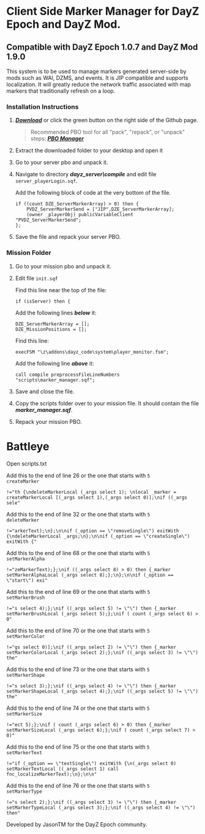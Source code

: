 # Client Side Marker Manager for DayZ Epoch and DayZ Mod.
 
## Compatible with DayZ Epoch 1.0.7 and DayZ Mod 1.9.0

This system is to be used to manage markers generated server-side by mods such as WAI, DZMS, and events.
It is JIP compatible and supports localization.
It will greatly reduce the network traffic associated with map markers that traditionally refresh on a loop.

### Installation Instructions

1. ***[Download](https://github.com/worldwidesorrow/Client-Side-Marker-Manager/archive/main.zip)*** or click the green button on the right side of the Github page.

	> Recommended PBO tool for all "pack", "repack", or "unpack" steps: ***[PBO Manager](https://pbo-manager-v-1-4.software.informer.com/1.4b/)***

2. Extract the downloaded folder to your desktop and open it
3. Go to your server pbo and unpack it.
4. Navigate to directory ***dayz_server\compile*** and edit file <code>server_playerLogin.sqf</code>.

	Add the following block of code at the very bottom of the file.
	
	```sqf
	if ((count DZE_ServerMarkerArray) > 0) then {
		PVDZ_ServerMarkerSend = ["JIP",DZE_ServerMarkerArray];
		(owner _playerObj) publicVariableClient "PVDZ_ServerMarkerSend";
	};
	```
	
5. Save the file and repack your server PBO.

### Mission Folder

1. Go to your mission pbo and unpack it.
2. Edit file <code>init.sqf</code>

	Find this line near the top of the file:
	
	```sqf
	if (isServer) then {
	```
	
	Add the following lines ***below*** it:
	
	```sqf
	DZE_ServerMarkerArray = [];
	DZE_MissionPositions = [];
	```

	Find this line:
	
	```sqf
	execFSM "\z\addons\dayz_code\system\player_monitor.fsm";
	```
	
	Add the following line ***above*** it:
	
	```sqf
	call compile preprocessFileLineNumbers "scripts\marker_manager.sqf";
	```
	
3. Save and close the file.

4. Copy the scripts folder over to your mission file. It should contain the file ***marker_manager.sqf***.

5. Repack your mission PBO.

# Battleye

Open scripts.txt

 Add this to the end of line 26 or the one that starts with <code>5 createMarker</code>
 
 ```sqf
 !="th {\ndeleteMarkerLocal (_args select 1); \nlocal _marker = createMarkerLocal [(_args select 1),(_args select 0)];\nif ((_args sele"
 ```
 
 Add this to the end of line 32 or the one that starts with <code>5 deleteMarker</code>
 
 ```sqf
 !="arkerText);\n};\n\nif (_option == \"removeSingle\") exitWith {\ndeleteMarkerLocal _args;\n};\n\nif (_option == \"createSingle\") exitWith {"
 ```

 Add this to the end of line 68 or the one that starts with <code>5 setMarkerAlpha</code>
 
 ```sqf
 !="zeMarkerText);};\nif ((_args select 8) > 0) then {_marker setMarkerAlphaLocal (_args select 8);};\n};\n\nif (_option == \"start\") exi"
 ```
 
 Add this to the end of line 69 or the one that starts with <code>5 setMarkerBrush</code>
 
 ```sqf
 !="s select 4);};\nif ((_args select 5) != \"\") then {_marker setMarkerBrushLocal (_args select 5);};\nif ( count (_args select 6) > 0"
 ```
 
 Add this to the end of line 70 or the one that starts with <code>5 setMarkerColor</code>
 
 ```sqf
 !="gs select 0)];\nif ((_args select 2) != \"\") then {_marker setMarkerColorLocal (_args select 2);};\nif ((_args select 3) != \"\") the"
 ```
 
 Add this to the end of line 73 or the one that starts with <code>5 setMarkerShape</code>
 
 ```sqf
 !="s select 3);};\nif ((_args select 4) != \"\") then {_marker setMarkerShapeLocal (_args select 4);};\nif ((_args select 5) != \"\") the"
 ```
 
 Add this to the end of line 74 or the one that starts with <code>5 setMarkerSize</code>
 
 ```sqf
 !="ect 5);};\nif ( count (_args select 6) > 0) then {_marker setMarkerSizeLocal (_args select 6);};\nif ( count (_args select 7) > 0)"
 ```
 
 Add this to the end of line 75 or the one that starts with <code>5 setMarkerText</code>
 
 ```sqf
 !="if (_option == \"textSingle\") exitWith {\n(_args select 0) setMarkerTextLocal ((_args select 1) call fnc_localizeMarkerText);\n};\n\n"
 ```
 
  Add this to the end of line 76 or the one that starts with <code>5 setMarkerType</code>
 
 ```sqf
 !="s select 2);};\nif ((_args select 3) != \"\") then {_marker setMarkerTypeLocal (_args select 3);};\nif ((_args select 4) != \"\") then"
 ```
 
 
 Developed by JasonTM for the DayZ Epoch community.
